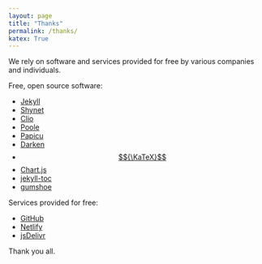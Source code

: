 ```yaml
---
layout: page
title: "Thanks"
permalink: /thanks/
katex: True
---
```


We rely on software and services provided for free by various companies and individuals.

Free, open source software:

- [Jekyll](https://jekyllrb.com)
- [Shynet](https://github.com/milesmcc/shynet)
- [Clio](https://github.com/danromero/clio)
- [Poole](https://github.com/poole/poole/)
- [Papicu](https://lucasamaro.com/papicu)
- [Darken](https://github.com/ColinEspinas/darken)
- [$${\KaTeX}$$](https://katex.org/)
- [Chart.js](https://www.chartjs.org)
- [jekyll-toc](https://github.com/allejo/jekyll-toc)
- [gumshoe](https://github.com/cferdinandi/gumshoe/)

Services provided for free:

- [GitHub](https://github.com)
- [Netlify](https://netlify.com)
- [jsDelivr](https://www.jsdelivr.com/)

Thank you all.